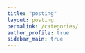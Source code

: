 ```yaml
---
title: "posting"
layout: posting
permalink: /categories/
author_profile: true
sidebar_main: true
---
```


